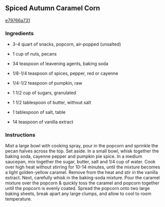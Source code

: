 ## Spiced Autumn Caramel Corn

[e79766a731](http://www.food.com/recipe/spiced-autumn-caramel-corn-442095)

### Ingredients

 - 3-4 quart of snacks, popcorn, air-popped (unsalted)

 - 1 cup of nuts, pecans

 - 34 teaspoon of leavening agents, baking soda

 - 1/8-1/4 teaspoon of spices, pepper, red or cayenne

 - 1/4-1/2 teaspoon of pumpkin, raw

 - 1 1/2 cup of sugars, granulated

 - 1 1/2 tablespoon of butter, without salt

 - 1 tablespoon of salt, table

 - 14 teaspoon of vanilla extract

### Instructions

Mist a large bowl with cooking spray, pour in the popcorn and sprinkle the pecan halves across the top. Set aside. In a small bowl, whisk together the baking soda, cayenne pepper and pumpkin pie spice. In a medium saucepan, mix together the sugar, butter, salt and 1/4 cup of water. Cook over high heat without stirring for 10-14 minutes, until the mixture becomes a light golden-yellow caramel. Remove from the heat and stir in the vanilla extract. Next, carefully whisk in the baking-soda mixture. Pour the caramel mixture over the popcorn & quickly toss the caramel and popcorn together until the popcorn is evenly coated. Spread the popcorn onto two large baking sheets, break apart any large clumps, and allow to cool to room temperature.